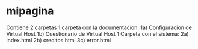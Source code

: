 # mipagina
Contiene 2 carpetas
1 carpeta con la documentacion:
      1a) Configuracion de Virtual Host
      1b) Cuestionario de Virtual Host
1 Carpeta con el sistema:
      2a) index.html
      2b) creditos.html
      3c) error.html
